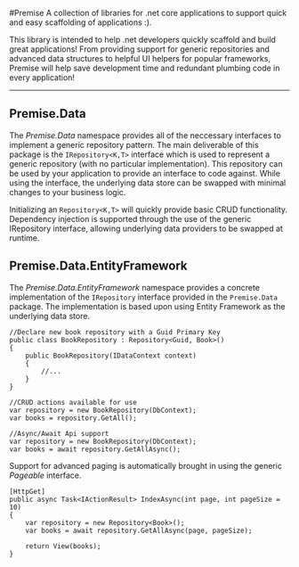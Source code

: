 #Premise
A collection of libraries for .net core applications to support quick and easy scaffolding of applications :).

This library is intended to help .net developers quickly scaffold and build great applications!  From providing support for generic repositories and advanced data structures to helpful UI helpers for popular frameworks, Premise will help save development time and redundant plumbing code in every application!

----

## Premise.Data
The *Premise.Data* namespace provides all of the neccessary interfaces to implement a generic repository pattern.  The main deliverable of this package is the `IRepository<K,T>` interface which is used to represent a generic repository (with no particular implementation).  This repository can be used by your application to provide an interface to code against.  While using the interface, the underlying data store can be swapped with minimal changes to your business logic.

Initializing an `Repository<K,T>` will quickly provide basic CRUD functionality.  Dependency injection is supported through the use of the generic IRepository interface, allowing underlying data providers to be swapped at runtime.

## Premise.Data.EntityFramework

The *Premise.Data.EntityFramework* namespace provides a concrete implementation of the `IRepository` interface provided in the `Premise.Data` package.  The implementation is based upon using Entity Framework as the underlying data store.

```
//Declare new book repository with a Guid Primary Key
public class BookRepository : Repository<Guid, Book>()
{
	public BookRepository(IDataContext context) 
	{
		//...
	}
}
```

```
//CRUD actions available for use
var repository = new BookRepository(DbContext);
var books = repository.GetAll();
```

```
//Async/Await Api support
var repository = new BookRepository(DbContext);
var books = await repository.GetAllAsync();
```

Support for advanced paging is automatically brought in using the generic *Pageable* interface.
```
[HttpGet]
public async Task<IActionResult> IndexAsync(int page, int pageSize = 10)
{
	var repository = new Repository<Book>();
	var books = await repository.GetAllAsync(page, pageSize);

    return View(books);
}
```

